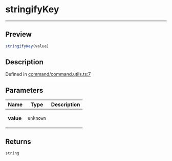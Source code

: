
      
# stringifyKey

<div class="api-docs__separator" data-reactroot="">

---

</div><div class="api-docs__section">

## Preview

</div><div class="api-docs__preview fn">

```ts
stringifyKey(value)
```

</div><div class="api-docs__section">

## Description

</div><div class="api-docs__description"><span class="api-docs__do-not-parse">



</span></div><div class="api-docs__definition">

Defined in [command/command.utils.ts:7](https://github.com/BetterTyped/hyper-fetch/blob/1a97772c/packages/core/src/command/command.utils.ts#L7)

</div><div class="api-docs__section">

## Parameters

</div><div class="api-docs__parameters"><table><thead><tr><th>Name</th><th>Type</th><th>Description</th></tr></thead><tbody><tr param-data="value"><td>

**value**

</td><td>

`unknown`

</td><td>



</td></tr></tbody></table></div><div class="api-docs__section">

## Returns

</div><div class="api-docs__returns">

```ts
string
```

</div>